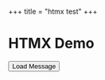 +++
title = "htmx test"
+++


<!DOCTYPE html>
<html lang="en">
<head>
  <meta charset="UTF-8">
  <title>Minimal htmx Example</title>
  <!-- htmx CDN -->
  <script src="https://unpkg.com/htmx.org@2.0.7"></script>
</head>
<body>

  <h1>HTMX Demo</h1>

  <!-- A button that fetches HTML from another file and swaps it into this div -->
  <button hx-get="test-message" hx-target="#output" hx-swap="innerHTML">
    Load Message
  </button>

  <div id="output"></div>

</body>
</html>
